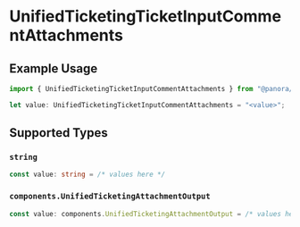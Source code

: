 # UnifiedTicketingTicketInputCommentAttachments

## Example Usage

```typescript
import { UnifiedTicketingTicketInputCommentAttachments } from "@panora/sdk/models/components";

let value: UnifiedTicketingTicketInputCommentAttachments = "<value>";
```

## Supported Types

### `string`

```typescript
const value: string = /* values here */
```

### `components.UnifiedTicketingAttachmentOutput`

```typescript
const value: components.UnifiedTicketingAttachmentOutput = /* values here */
```

